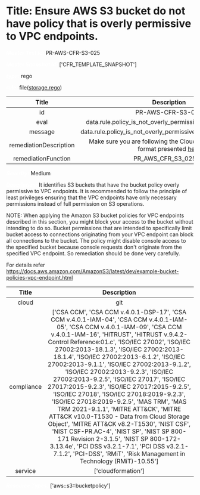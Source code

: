 



# Title: Ensure AWS S3 bucket do not have policy that is overly permissive to VPC endpoints.


***<font color="white">Master Test Id:</font>*** PR-AWS-CFR-S3-025

***<font color="white">Master Snapshot Id:</font>*** ['CFR_TEMPLATE_SNAPSHOT']

***<font color="white">type:</font>*** rego

***<font color="white">rule:</font>*** file([storage.rego])  
  
  
  
  

|Title|Description|
| :---: | :---: |
|id|PR-AWS-CFR-S3-025|
|eval|data.rule.policy_is_not_overly_permissive_to_vpc_endpoints|
|message|data.rule.policy_is_not_overly_permissive_to_vpc_endpoints_err|
|remediationDescription|Make sure you are following the Cloudformation template format presented <a href='https://docs.aws.amazon.com/AWSCloudFormation/latest/UserGuide/aws-properties-s3-policy.html' target='_blank'>here</a>|
|remediationFunction|PR_AWS_CFR_S3_025.py|


***<font color="white">Severity:</font>*** Medium

***<font color="white">Description:</font>*** It identifies S3 buckets that have the bucket policy overly permissive to VPC endpoints. It is recommended to follow the principle of least privileges ensuring that the VPC endpoints have only necessary permissions instead of full permission on S3 operations.

NOTE: When applying the Amazon S3 bucket policies for VPC endpoints described in this section, you might block your access to the bucket without intending to do so. Bucket permissions that are intended to specifically limit bucket access to connections originating from your VPC endpoint can block all connections to the bucket. The policy might disable console access to the specified bucket because console requests don't originate from the specified VPC endpoint. So remediation should be done very carefully.

For details refer https://docs.aws.amazon.com/AmazonS3/latest/dev/example-bucket-policies-vpc-endpoint.html  
  
  

|Title|Description|
| :---: | :---: |
|cloud|git|
|compliance|['CSA CCM', 'CSA CCM v.4.0.1-DSP-17', 'CSA CCM v.4.0.1-IAM-04', 'CSA CCM v.4.0.1-IAM-05', 'CSA CCM v.4.0.1-IAM-09', 'CSA CCM v.4.0.1-IAM-16', 'HITRUST', 'HITRUST v.9.4.2-Control Reference:01.c', 'ISO/IEC 27002', 'ISO/IEC 27002:2013-18.1.3', 'ISO/IEC 27002:2013-18.1.4', 'ISO/IEC 27002:2013-6.1.2', 'ISO/IEC 27002:2013-9.1.1', 'ISO/IEC 27002:2013-9.1.2', 'ISO/IEC 27002:2013-9.2.3', 'ISO/IEC 27002:2013-9.2.5', 'ISO/IEC 27017', 'ISO/IEC 27017:2015-9.2.3', 'ISO/IEC 27017:2015-9.2.5', 'ISO/IEC 27018', 'ISO/IEC 27018:2019-9.2.3', 'ISO/IEC 27018:2019-9.2.5', 'MAS TRM', 'MAS TRM 2021-9.1.1', 'MITRE ATT&CK', 'MITRE ATT&CK v10.0-T1530 - Data from Cloud Storage Object', 'MITRE ATT&CK v8.2-T1530', 'NIST CSF', 'NIST CSF-PR.AC-4', 'NIST SP', 'NIST SP 800-171 Revision 2-3.1.5', 'NIST SP 800-172-3.13.4e', 'PCI DSS v3.2.1-7.1', 'PCI DSS v3.2.1-7.1.2', 'PCI-DSS', 'RMiT', 'Risk Management in Technology (RMiT)-10.55']|
|service|['cloudformation']|


***<font color="white">Resource Types:</font>*** ['aws::s3::bucketpolicy']


[storage.rego]: https://github.com/prancer-io/prancer-compliance-test/tree/master/aws/iac/storage.rego
